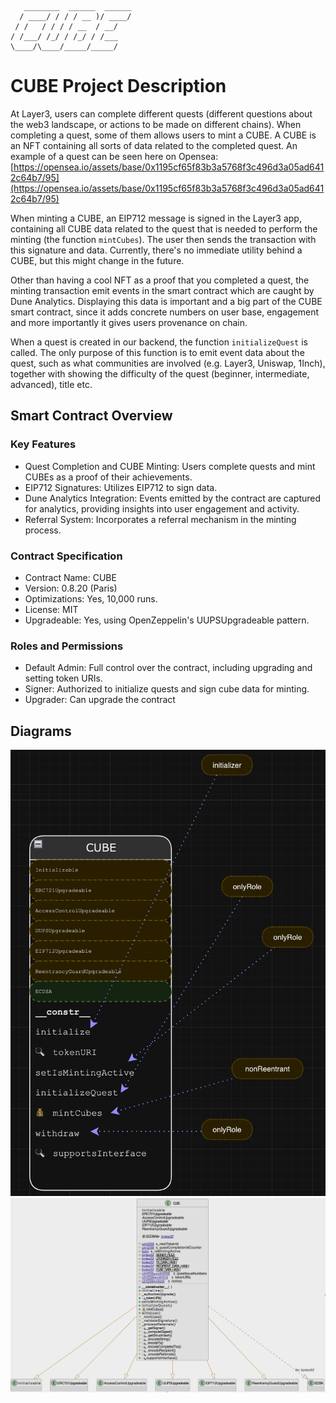 ```
   ________  ______  ______
  / ____/ / / / __ )/ ____/
 / /   / / / / __  / __/
/ /___/ /_/ / /_/ / /___
\____/\____/_____/_____/
```

# CUBE Project Description

At Layer3, users can complete different quests (different questions about the web3 landscape, or actions to be made on different chains). When completing a quest, some of them allows users to mint a CUBE. A CUBE is an NFT containing all sorts of data related to the completed quest. An example of a quest can be seen here on Opensea: [https://opensea.io/assets/base/0x1195cf65f83b3a5768f3c496d3a05ad6412c64b7/95](https://opensea.io/assets/base/0x1195cf65f83b3a5768f3c496d3a05ad6412c64b7/95)

When minting a CUBE, an EIP712 message is signed in the Layer3 app, containing all CUBE data related to the quest that is needed to perform the minting (the function `mintCubes`). The user then sends the transaction with this signature and data. Currently, there's no immediate utility behind a CUBE, but this might change in the future.

Other than having a cool NFT as a proof that you completed a quest, the minting transaction emit events in the smart contract which are caught by Dune Analytics. Displaying this data is important and a big part of the CUBE smart contract, since it adds concrete numbers on user base, engagement and more importantly it gives users provenance on chain.

When a quest is created in our backend, the function `initializeQuest` is called. The only purpose of this function is to emit event data about the quest, such as what communities are involved (e.g. Layer3, Uniswap, 1Inch), together with showing the difficulty of the quest (beginner, intermediate, advanced), title etc.

## Smart Contract Overview

### Key Features

- Quest Completion and CUBE Minting: Users complete quests and mint CUBEs as a proof of their achievements.
- EIP712 Signatures: Utilizes EIP712 to sign data.
- Dune Analytics Integration: Events emitted by the contract are captured for analytics, providing insights into user engagement and activity.
- Referral System: Incorporates a referral mechanism in the minting process.

### Contract Specification

- Contract Name: CUBE
- Version: 0.8.20 (Paris)
- Optimizations: Yes, 10,000 runs.
- License: MIT
- Upgradeable: Yes, using OpenZeppelin's UUPSUpgradeable pattern.

### Roles and Permissions

- Default Admin: Full control over the contract, including upgrading and setting token URIs.
- Signer: Authorized to initialize quests and sign cube data for minting.
- Upgrader: Can upgrade the contract

## Diagrams

![Solidity Visual Developer, CSV from draw.io](/draw_io.png)
![Solidity Visual Developer, UML](/uml.png)
